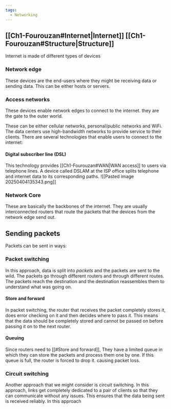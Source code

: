 ```yaml
---
tags:
  - Networking
---
```

## [[Ch1-Fourouzan#Internet|Internet]] [[Ch1-Fourouzan#Structure|Structure]]
Internet is made of different types of devices
### Network edge
These devices are the end-users where they might be receiving data or sending data. This can be either hosts or servers.
### Access networks
These devices enable network edges to connect to the internet. they are the gate to the outer world.

These can be either cellular networks, personal/public networks and WiFi. The data centers use high-bandwidth networks to provide service to their clients. There are several technologies that enable users to connect to the internet:

#### Digital subscriber line (DSL)
This technology provides [[Ch1-Fourouzan#WAN|WAN access]] to users via telephone lines. A device called DSLAM at the ISP office splits telephone and internet data to its corresponding paths.
![[Pasted image 20250404135343.png]]

### Network Core
These are basically the backbones of the internet. They are usually interconnected routers that route the packets that the devices from the network edge send out.
## Sending packets
Packets can be sent in ways:
### Packet switching
In this approach, data is split into *packets* and the packets are sent to the wild. The packets go through different routers and through different routes. The packets reach the destination and the destination reassembles them to understand what was going on.
#### Store and forward
In packet switching, the router that receives the packet completely stores it, does error checking on it and then decides where to pass it. This means that the data should be completely stored and cannot be passed on before passing it on to the next router.
#### Queuing
Since routers need to [[#Store and forward]], They have a limited queue in which they can store the packets and process them one by one. If this queue is full, the router is forced to drop it. causing packet loss.
### Circuit switching
Another approach that we might consider is circuit switching. In this approach, links get completely dedicated to a pair of clients so that they can communicate without any issues. This ensures that the data being sent is received reliably. In this approach 
